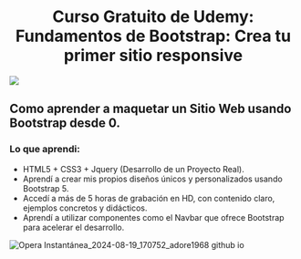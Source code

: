 <h1 align="center">Curso Gratuito de Udemy: Fundamentos de Bootstrap: Crea tu primer sitio responsive</h1>

<img src="https://img.shields.io/badge/STATUS-FINALIZADO-green" display="inline" >

## Como aprender a  maquetar un Sitio Web usando Bootstrap desde 0.

### Lo que aprendi:
- HTML5 + CSS3 + Jquery (Desarrollo de un Proyecto Real).
- Aprendí a crear mis propios diseños únicos y personalizados usando Bootstrap 5.
- Accedí a más de 5 horas de grabación en HD, con contenido claro, ejemplos concretos y didácticos.
- Aprendí a utilizar componentes como el Navbar que ofrece Bootstrap para acelerar el desarrollo.

![Opera Instantánea_2024-08-19_170752_adore1968 github io](https://github.com/user-attachments/assets/837e8d87-3698-4157-a5c0-5636350490a3)
